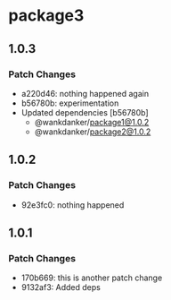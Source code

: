 # package3

## 1.0.3

### Patch Changes

- a220d46: nothing happened again
- b56780b: experimentation
- Updated dependencies [b56780b]
  - @wankdanker/package1@1.0.2
  - @wankdanker/package2@1.0.2

## 1.0.2

### Patch Changes

- 92e3fc0: nothing happened

## 1.0.1

### Patch Changes

- 170b669: this is another patch change
- 9132af3: Added deps
